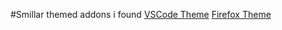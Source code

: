 #Smillar themed addons i found
[VSCode Theme](https://open-vsx.org/extension/max-SS/Cyberpunk)
[Firefox Theme](https://addons.mozilla.org/en-US/firefox/addon/cyberpunk-terminal/reviews/?score=5&utm_content=search&utm_medium=referral&utm_source=addons.mozilla.org)
